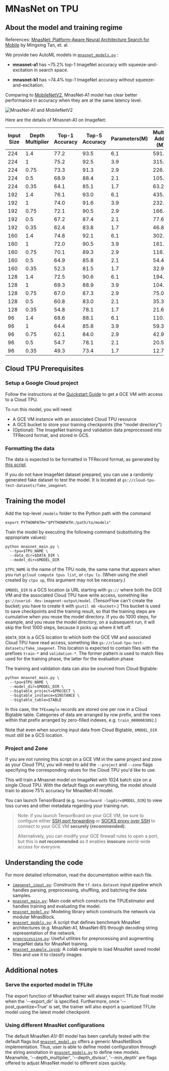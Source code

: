 # MNasNet on TPU

## About the model and training regime

References: [MnasNet: Platform-Aware Neural Architecture Search for Mobile](https://arxiv.org/pdf/1807.11626.pdf) by Mingxing Tan, et. al.

We provide two AutoML models in [`mnasnet_models.py`](mnasnet_models.py) :

  * <b>mnasnet-a1</b> has ~75.2% top-1 ImageNet accuracy  with squeeze-and-excitation in search space.

  * <b>mnasnet-b1</b> has ~74.4% top-1 ImageNet accuracy without squeeze-and-excitation.

Comparing to [MobileNetV2](https://arxiv.org/pdf/1801.04381.pdf),
MnasNet-A1 model has clear better performance in accuracy when they are at the
same latency level.

![MnasNet-A1 and MobileNetV2](g3doc/mnasnet_vs_mobilenetv2.png)


Here are the details of Mnasnet-A1 on ImageNet:

Input Size	| Depth Multiplier	| Top-1 Accuracy | 	Top-5 Accuracy	| Parameters(M)	| Multi-Adds (M)	| Pixel 1 latency (ms)
------- | ---------| --------- |---------|----|------------- | ----
224 |	1.4	| 77.2	| 93.5 |	6.1	|  591.5	| 135| 	77.2
224 |	1	  | 75.2	| 92.5 |	3.9	|  315.2	| 78	| 75.2
224 |	0.75| 73.3	| 91.3 |	2.9	|  226.7	| 61	| 73.3
224 |	0.5	| 68.9	| 88.4 |	2.1	|  105.2	| 32	| 68.9
224 |	0.35| 64.1	| 85.1 |	1.7	|  63.2	 |  22| 	64.1
192 |	1.4	| 76.1	| 93.0 |	6.1	|  435.1	| 99	| 76.1
192 |	1	  | 74.0	| 91.6 |	3.9	|  232.0	| 57	| 74
192 |	0.75| 72.1	| 90.5 |	2.9	|  166.9	| 45	| 72.1
192 |	0.5	| 67.2	| 87.4 |	2.1	|  77.6	 |  24| 	67.2
192 |	0.35| 62.4	| 83.8 |	1.7	|  46.8	 |  17| 	62.4
160 |	1.4	| 74.8	| 92.1 |	6.1	|  302.8	| 72	| 74.8
160 |	1	  | 72.0	| 90.5 |	3.9	|  161.6	| 41	| 72
160 |	0.75| 70.1	| 89.3 |	2.9	|  116.4	| 33	| 70.1
160 |	0.5	| 64.9	| 85.8 |	2.1	|  54.4	 |  18| 	64.9
160 |	0.35| 52.3	| 81.5 |	1.7	|  32.9	 |  13| 	59.3
128 |	1.4	| 72.5	| 90.6 |	6.1	|  194.5	| 49	| 72.5
128 |	1	  | 69.3	| 88.9 |	3.9	|  104.1	| 29	| 69.3
128 |	0.75| 67.0	| 87.3 |	2.9	|  75.0	 |  23| 	67
128 |	0.5	| 60.8	| 83.0 |	2.1	|  35.3	 |  12| 	60.8
128 |	0.35| 54.8	| 78.1 |	1.7	|  21.6	 |  8.5|	54.8
96	 |1.4	| 68.6	| 88.1 |  6.1	|  110.3	| 32	| 68.6
96	 |1	  | 64.4	| 85.8 |  3.9	|  59.3	 |  18| 	64.4
96	 |0.75| 62.1	| 84.0 |  2.9	|  42.9	 |  17| 	62.1
96	 |0.5	| 54.7	| 78.1 |  2.1	|  20.5	 |  7.4 | 54.7
96	 |0.35| 49.3	| 73.4 |	1.7	|  12.7	  | 5.4| 	49.3


## Cloud TPU Prerequisites

### Setup a Google Cloud project

Follow the instructions at the [Quickstart Guide][quickstart-guide] to get a GCE
VM with access to a Cloud TPU.

[quickstart-guide]: https://cloud.google.com/tpu/docs/quickstart

To run this model, you will need:

* A GCE VM instance with an associated Cloud TPU resource
* A GCS bucket to store your training checkpoints (the "model directory")
* (Optional): The ImageNet training and validation data preprocessed into
  TFRecord format, and stored in GCS.

### Formatting the data

The data is expected to be formatted in TFRecord format, as generated by [this
script][imagenet-download-format-as-tfrecord].

If you do not have ImageNet dataset prepared, you can use a randomly generated
fake dataset to test the model. It is located at
`gs://cloud-tpu-test-datasets/fake_imagenet`.

[imagenet-download-format-as-tfrecord]: https://github.com/tensorflow/tpu/blob/master/tools/datasets/imagenet_to_gcs.py

## Training the model

Add the top-level `/models` folder to the Python path with the command

```
export PYTHONPATH="$PYTHONPATH:/path/to/models"
```

Train the model by executing the following command (substituting the appropriate
values):

```
python mnasnet_main.py \
  --tpu=$TPU_NAME \
  --data_dir=$DATA_DIR \
  --model_dir=$MODEL_DIR
```

`$TPU_NAME` is the name of the TPU node, the same name that appears when you
run `gcloud compute tpus list`, or `ctpu ls`.  (When using the shell
created by `ctpu up`, this argument may not be necessary.)

`$MODEL_DIR` is a GCS location (a URL starting with `gs://` where both the GCE
VM and the associated Cloud TPU have write access, something like `gs://userid-
dev-imagenet-output/model`.  (TensorFlow can't create the bucket; you have to
create it with `gsutil mb <bucket>`.)  This bucket is used to save checkpoints
and the training result, so that the training steps are cumulative when you
reuse the model directory.  If you do 1000 steps, for example, and you reuse the
model directory, on a subsequent run, it will skip the first 1000 steps, because
it picks up where it left off.

`$DATA_DIR` is a GCS location to which both the GCE VM and associated Cloud TPU
have read access, something like `gs://cloud-tpu-test-datasets/fake_imagenet`.
This location is expected to contain files with the prefixes `train-*` and
`validation-*`.  The former pattern is used to match files used for the training
phase, the latter for the evaluation phase.

The training and validation data can also be sourced from Cloud Bigtable:

```
python mnasnet_main.py \
  --tpu=$TPU_NAME \
  --model_dir=$MODEL_DIR \
  --bigtable_project=$PROJECT \
  --bigtable_instance=$INSTANCE \
  --bigtable_table=$TABLE
```

In this case, the `TFExample` records are stored one per row in a Cloud Bigtable
table. Categories of data are arranged by row prefix, and the rows within that
prefix arranged by zero-filled indexes, e.g. `train_0000003892`.)

Note that even when sourcing input data from Cloud Bigtable, `$MODEL_DIR` must
still be a GCS location.

### Project and Zone

If you are not running this script on a GCE VM in the same project and zone as
your Cloud TPU, you will need to add the `--project` and `--zone` flags
specifying the corresponding values for the Cloud TPU you'd like to use.

This will train a Mnasnet model on ImageNet with 1024 batch size on a single
Cloud TPU. With the default flags on everything, the model should train to
above 75% accuracy for MnasNet-A1 model.

You can launch TensorBoard (e.g. `tensorboard -logdir=$MODEL_DIR`) to view loss
curves and other metadata regarding your training run.

> Note: if you launch TensorBoard on your GCE VM, be sure to configure either
> [SSH port forwarding][ssh-port-fwd] or [SOCKS proxy over SSH][socks-proxy] to
> connect to your GCE VM **securely (recommended)**.
>
> Alternatively, you can modify your GCE firewall rules to open a port, but this
> is **not recommended** as it enables **insecure** world-wide access for
> everyone.

[ssh-port-fwd]: https://cloud.google.com/solutions/connecting-securely#port-forwarding-over-ssh
[socks-proxy]: https://cloud.google.com/solutions/connecting-securely#socks-proxy-over-ssh


## Understanding the code

For more detailed information, read the documentation within each file.

* [`imagenet_input.py`](imagenet_input.py): Constructs the `tf.data.Dataset`
  input pipeline which handles parsing, preprocessing, shuffling, and batching
  the data samples.
* [`mnasnet_main.py`](mnasnet_main.py): Main code which constructs the
  TPUEstimator and handles training and evaluating the model.
* [`mnasnet_model.py`](mnasnet_model.py): Modeling library which constructs the
  network via modular MnasBlock.
* [`mnasnet_models.py`](mnasnet_models.py): A script that defines benchmark
MnasNet architectures (e.g. MnasNet-A1, MnasNet-B1) through decoding string
representation of the network.
* [`preprocessing.py`](preprocessing.py): Useful utilities for
  preprocessing and augmenting ImageNet data for MnasNet training.
* [`mnasnet_example.ipynb`](mnasnet_example.ipynb): A colab example to load
 MnasNet saved model files and use it to classify images.

## Additional notes

### Serve the exported model in TFLite

The export function of MnasNet trainer will always export TFLite float model
when the '--export_dir' is specified. Furthermore, once '--post_quantize=True'
is set, the trainer will also export a quantized TFLite model using the latest
model checkpoint.

### Using different MnasNet configurations

The default MnasNet-A1/-B1 model has been carefully tested with the default
flags but [`mnasnet_model.py`](mnasnet_model.py) offers a generic MnasNetBlock
implementation. Thus, user is able to define model configuration through the
string annotation in [`mnasnet_models.py`](mnasnet_models.py) to define new
models. Meanwhile, '--depth_multiplier', '--depth_divisor', '--min_depth' are
flags offered to adjust MnasNet model to different sizes quickly.
